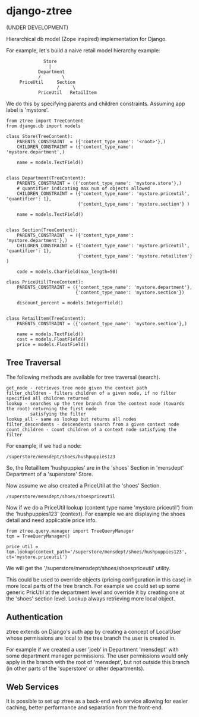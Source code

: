 django-ztree
============

(UNDER DEVELOPMENT)

Hierarchical db model (Zope inspired) implementation for Django.

For example, let's build a naive retail model hierarchy example:


                  Store
                    |     
                Department        
                /        \
         PriceUtil     Section
                       /     \
                PriceUtil   RetailItem


We do this by specifying parents and children constraints. Assuming app label is 'mystore'.


    from ztree import TreeContent
    from django.db import models

    class Store(TreeContent):
        PARENTS_CONSTRAINT  = ({'content_type_name': '<root>'},)
        CHILDREN_CONSTRAINT = ({'content_type_name': 'mystore.department',)

        name = models.TextField()


    class Department(TreeContent):
        PARENTS_CONSTRAINT = ({'content_type_name': 'mystore.store'},)
        # quantifier indicating max num of objects allowed
        CHILDREN_CONSTRAINT = ({'content_type_name': 'mystore.priceutil', 'quantifier': 1},
                               {'content_type_name': 'mystore.section'} )

        name = models.TextField()


    class Section(TreeContent):
        PARENTS_CONSTRAINT  = ({'content_type_name': 'mystore.department'},)
        CHILDREN_CONSTRAINT = ({'content_type_name': 'mystore.priceutil', 'quantifier': 1},
                               {'content_type_name': 'mystore.retailitem'} )

        code = models.CharField(max_length=50)

    class PriceUtil(TreeContent):
        PARENTS_CONSTRAINT = ({'content_type_name': 'mystore.department'},
                              {'content_type_name': 'mystore.section'})

        discount_percent = models.IntegerField()
        

    class RetailItem(TreeContent):
        PARENTS_CONSTRAINT = ({'content_type_name': 'mystore.section'},)
        
        name = models.TextField()
        cost = models.FloatField()
        price = models.FloatField()


Tree Traversal
--------------

The following methods are available for tree traversal (search).

    get_node - retrieves tree node given the context path
    filter_children - filters children of a given node, if no filter specified all children returned
    lookup - searches up the tree branch from the context node (towards the root) returning the first node
             satisfying the filter
    lookup_all - same as lookup but returns all nodes 
    filter_descendents - descendents search from a given context node
    count_children - count children of a context node satisfying the filter

For example, if we had a node:

    /superstore/mensdept/shoes/hushpuppies123

So, the RetailItem 'hushpuppies' are in the 'shoes' Section in 'mensdept' Department of a 'superstore' Store.

Now assume we also created a PriceUtil at the 'shoes' Section.

    /superstore/mensdept/shoes/shoespriceutil

Now if we do a PriceUtil lookup (content type name 'mystore.priceutil') from the 'hushpuppies123' (context). For example we are displaying the shoes detail and need applicable price info.

    from ztree.query.manager import TreeQueryManager
    tqm = TreeQueryManager()

    price_util = tqm.lookup(context_path='/superstore/mensdept/shoes/hushpuppies123', ct='mystore.priceutil')

We will get the '/superstore/mensdept/shoes/shoespriceutil' utility.

This could be used to override objects (pricing configuration in this case) in more local parts of the tree branch. For example we could set up some generic PricUtil at the department level and override it by creating one at the 'shoes' section level. Lookup always retrieving more local object. 


Authentication
--------------

ztree extends on Django's auth app by creating a concept of LocalUser whose permissions are local to the tree branch the user is created in.

For example if we created a user 'joeb' in Department 'mensdept' with some department manager permissions. The user permissions would only apply in the branch with the root of 'mensdept', but not outside this branch (in other parts of the 'superstore' or other departments).


Web Services
------------

It is possible to set up ztree as a back-end web service allowing for easier caching, better performance and separation from the front-end.
